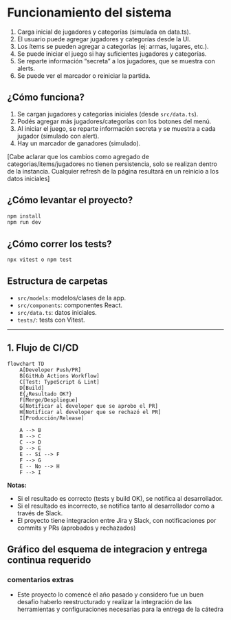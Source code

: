 # Funcionamiento del sistema
1. Carga inicial de jugadores y categorías (simulada en data.ts). 
2. El usuario puede agregar jugadores y categorías desde la UI. 
3. Los ítems se pueden agregar a categorías (ej: armas, lugares, etc.). 
4. Se puede iniciar el juego si hay suficientes jugadores y categorías. 
5. Se reparte información “secreta” a los jugadores, que se muestra con alerts. 
6. Se puede ver el marcador o reiniciar la partida.

## ¿Cómo funciona?

1. Se cargan jugadores y categorías iniciales (desde `src/data.ts`).
2. Podés agregar más jugadores/categorías con los botones del menú.
3. Al iniciar el juego, se reparte información secreta y se muestra a cada jugador (simulado con alert).
4. Hay un marcador de ganadores (simulado).

[Cabe aclarar que los cambios como agregado de categorias/items/jugadores no tienen persistencia, solo se realizan dentro de la instancia. Cualquier refresh de la página resultará en un reinicio a los datos iniciales]

## ¿Cómo levantar el proyecto?

```sh
npm install
npm run dev
```

## ¿Cómo correr los tests?

```sh
npx vitest o npm test
```

## Estructura de carpetas

- `src/models`: modelos/clases de la app.
- `src/components`: componentes React.
- `src/data.ts`: datos iniciales.
- `tests/`: tests con Vitest.

---



## 1. Flujo de CI/CD

```mermaid
flowchart TD
    A[Developer Push/PR]
    B[GitHub Actions Workflow]
    C[Test: TypeScript & Lint]
    D[Build]
    E{¿Resultado OK?}
    F[Merge/Despliegue]
    G[Notificar al developer que se aprobo el PR]
    H[Notificar al developer que se rechazó el PR]
    I[Producción/Release]

    A --> B
    B --> C
    C --> D
    D --> E
    E -- Sí --> F
    F --> G
    E -- No --> H
    F --> I
```

**Notas:**  
- Si el resultado es correcto (tests y build OK), se notifica al desarrollador.
- Si el resultado es incorrecto, se notifica tanto al desarrollador como a través de Slack.
- El proyecto tiene integracion entre Jira y Slack, con notificaciones por commits y PRs (aprobados y rechazados)

## Gráfico del esquema de integracion y entrega continua requerido





### comentarios extras
- Este proyecto lo comencé el año pasado y considero fue un buen desafio haberlo reestructurado y realizar la integración de las herramientas y configuraciones necesarias para la entrega de la cátedra
